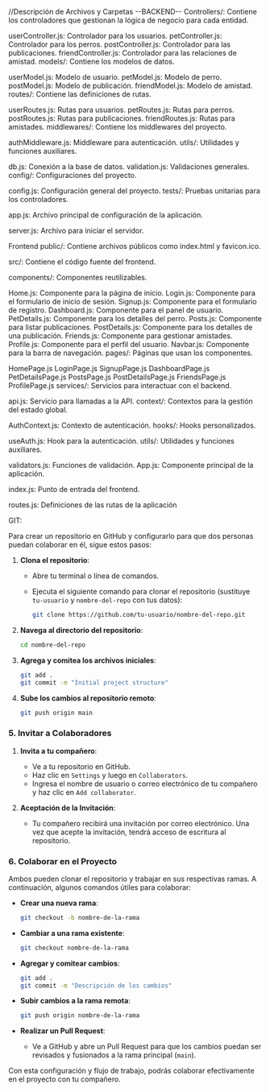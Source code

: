 //Descripción de Archivos y Carpetas
--BACKEND--
Controllers/: Contiene los controladores que gestionan la lógica de negocio para cada entidad.

userController.js: Controlador para los usuarios.
petController.js: Controlador para los perros.
postController.js: Controlador para las publicaciones.
friendController.js: Controlador para las relaciones de amistad.
models/: Contiene los modelos de datos.

userModel.js: Modelo de usuario.
petModel.js: Modelo de perro.
postModel.js: Modelo de publicación.
friendModel.js: Modelo de amistad.
routes/: Contiene las definiciones de rutas.

userRoutes.js: Rutas para usuarios.
petRoutes.js: Rutas para perros.
postRoutes.js: Rutas para publicaciones.
friendRoutes.js: Rutas para amistades.
middlewares/: Contiene los middlewares del proyecto.

authMiddleware.js: Middleware para autenticación.
utils/: Utilidades y funciones auxiliares.

db.js: Conexión a la base de datos.
validation.js: Validaciones generales.
config/: Configuraciones del proyecto.

config.js: Configuración general del proyecto.
tests/: Pruebas unitarias para los controladores.

app.js: Archivo principal de configuración de la aplicación.

server.js: Archivo para iniciar el servidor.

Frontend
public/: Contiene archivos públicos como index.html y favicon.ico.

src/: Contiene el código fuente del frontend.

components/: Componentes reutilizables.

Home.js: Componente para la página de inicio.
Login.js: Componente para el formulario de inicio de sesión.
Signup.js: Componente para el formulario de registro.
Dashboard.js: Componente para el panel de usuario.
PetDetails.js: Componente para los detalles del perro.
Posts.js: Componente para listar publicaciones.
PostDetails.js: Componente para los detalles de una publicación.
Friends.js: Componente para gestionar amistades.
Profile.js: Componente para el perfil del usuario.
Navbar.js: Componente para la barra de navegación.
pages/: Páginas que usan los componentes.

HomePage.js
LoginPage.js
SignupPage.js
DashboardPage.js
PetDetailsPage.js
PostsPage.js
PostDetailsPage.js
FriendsPage.js
ProfilePage.js
services/: Servicios para interactuar con el backend.

api.js: Servicio para llamadas a la API.
context/: Contextos para la gestión del estado global.

AuthContext.js: Contexto de autenticación.
hooks/: Hooks personalizados.

useAuth.js: Hook para la autenticación.
utils/: Utilidades y funciones auxiliares.

validators.js: Funciones de validación.
App.js: Componente principal de la aplicación.

index.js: Punto de entrada del frontend.

routes.js: Definiciones de las rutas de la aplicación


GIT: 

Para crear un repositorio en GitHub y configurarlo para que dos personas puedan colaborar en él, sigue estos pasos:


1. **Clona el repositorio**:
   - Abre tu terminal o línea de comandos.
   - Ejecuta el siguiente comando para clonar el repositorio (sustituye `tu-usuario` y `nombre-del-repo` con tus datos):

     ```bash
     git clone https://github.com/tu-usuario/nombre-del-repo.git
     ```

2. **Navega al directorio del repositorio**:

   ```bash
   cd nombre-del-repo
   ```


1. **Agrega y comitea los archivos iniciales**:

   ```bash
   git add .
   git commit -m "Initial project structure"
   ```

2. **Sube los cambios al repositorio remoto**:

   ```bash
   git push origin main
   ```

### 5. Invitar a Colaboradores

1. **Invita a tu compañero**:
   - Ve a tu repositorio en GitHub.
   - Haz clic en `Settings` y luego en `Collaborators`.
   - Ingresa el nombre de usuario o correo electrónico de tu compañero y haz clic en `Add collaborator`.

2. **Aceptación de la Invitación**:
   - Tu compañero recibirá una invitación por correo electrónico. Una vez que acepte la invitación, tendrá acceso de escritura al repositorio.

### 6. Colaborar en el Proyecto

Ambos pueden clonar el repositorio y trabajar en sus respectivas ramas. A continuación, algunos comandos útiles para colaborar:

- **Crear una nueva rama**:

  ```bash
  git checkout -b nombre-de-la-rama
  ```

- **Cambiar a una rama existente**:

  ```bash
  git checkout nombre-de-la-rama
  ```

- **Agregar y comitear cambios**:

  ```bash
  git add .
  git commit -m "Descripción de los cambios"
  ```

- **Subir cambios a la rama remota**:

  ```bash
  git push origin nombre-de-la-rama
  ```

- **Realizar un Pull Request**:
  - Ve a GitHub y abre un Pull Request para que los cambios puedan ser revisados y fusionados a la rama principal (`main`).

Con esta configuración y flujo de trabajo, podrás colaborar efectivamente en el proyecto con tu compañero.